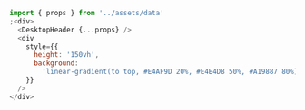 ```js { "props": { "style": {"width":"100vw","position":"relative","left":"50%","right":"50%","marginLeft":"calc(-50vw - 8px)","marginRight":"calc(-50vw - 8px)","padding":"20px 0","border":"0","backgroundImage":"linear-gradient(45deg, #f5f5f5 25%, transparent 25%), linear-gradient(\n      -45deg,\n      #f5f5f5 25%,\n      transparent 25%\n    ), linear-gradient(45deg, transparent 75%, #f5f5f5 75%), linear-gradient(-45deg, transparent 75%, #f5f5f5\n        75%)","backgroundSize":"16px 16px","backgroundPosition":"0 0, 0 8px, 8px -8px, -8px 0px","height":"150vh"} } }
import { props } from '../assets/data'
;<div>
  <DesktopHeader {...props} />
  <div
    style={{
      height: '150vh',
      background:
        'linear-gradient(to top, #E4AF9D 20%, #E4E4D8 50%, #A19887 80%)',
    }}
  />
</div>
```
